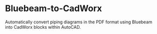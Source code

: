 # Bluebeam-to-CadWorx
Automatically convert piping diagrams in the PDF format using Bluebeam into CadWorx blocks within AutoCAD.
